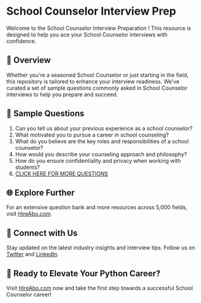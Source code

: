 # School Counselor Interview Prep

Welcome to the School Counselor Interview Preparation ! This resource is designed to help you ace your School Counselor interviews with confidence.

## 🚀 Overview

Whether you're a seasoned School Counselor or just starting in the field, this repository is tailored to enhance your interview readiness. We've curated a set of sample questions commonly asked in School Counselor interviews to help you prepare and succeed.

## 📝 Sample Questions

1. Can you tell us about your previous experience as a school counselor?
2. What motivated you to pursue a career in school counseling?
3. What do you believe are the key roles and responsibilities of a school counselor?
4. How would you describe your counseling approach and philosophy?
5. How do you ensure confidentiality and privacy when working with students?
6. [CLICK HERE FOR MORE QUESTIONS](https://hireabo.com/job/4_0_9/School%20Counselor)

## 🌐 Explore Further

For an extensive question bank and more resources across 5,000 fields, visit [HireAbo.com](https://www.hireabo.com).

## 📱 Connect with Us

Stay updated on the latest industry insights and interview tips. Follow us on [Twitter](https://twitter.com/hireabo) and [LinkedIn](https://www.linkedin.com/in/hire-abo-3609972a8/).

## 🚀 Ready to Elevate Your Python Career?

Visit [HireAbo.com](https://www.hireabo.com) now and take the first step towards a successful School Counselor career!